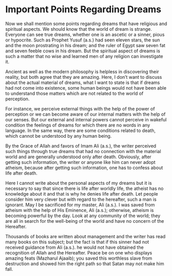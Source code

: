 Important Points Regarding Dreams
=================================

Now we shall mention some points regarding dreams that have religious
and spiritual aspects. We should know that the world of dream is
strange. Everyone can see true dreams, whether one is an ascetic or a
sinner, pious or hypocrite. Such as Prophet Yusuf (a.s.) had seen eleven
stars, the sun and the moon prostrating in his dream; and the ruler of
Egypt saw seven fat and seven feeble cows in his dream. But the
spiritual aspect of dreams is such a matter that no wise and learned men
of any religion can investigate it.

Ancient as well as the modern philosophy is helpless in discovering
their reality, but both agree that they are amazing. Here, I don’t want
to discuss about the actual material of dreams, what I want to state is
that if dreams had not come into existence, some human beings would not
have been able to understand those matters which are not related to the
world of perception.

For instance, we perceive external things with the help of the power of
perception or we can become aware of our internal matters with the help
of our senses. But our external and internal powers cannot perceive in
wakeful condition the feelings of dreams for which there are no words in
any language. In the same way, there are some conditions related to
death, which cannot be understood by any human being.

By the Grace of Allah and favors of Imam Ali (a.s.), the writer
perceived such things through true dreams that had no connection with
the material world and are generally understood only after death.
Obviously, after getting such information, the writer or anyone like him
can never adopt atheism, because after getting such information, one has
to confess about life after death.

Here I cannot write about the personal aspects of my dreams but it is
necessary to say that since there is life after worldly life, the
atheist has no knowledge about it and that is why he denies life after
death. Let people consider him very clever but with regard to the
hereafter, such a man is ignorant. May I be sacrificed for my master,
Ali (a.s.). I was saved from atheism with the help of His Eminence, Ali
(a.s.); otherwise, atheism is becoming powerful by the day. Look at any
community of the world; they are all in search for the well-being of the
world and have no concern of the Hereafter.

Thousands of books are written about management and the writer has read
many books on this subject; but the fact is that if this sinner had not
received guidance from Ali (a.s.). he would not have obtained the
recognition of Allah and the Hereafter. Peace be on one who displays
amazing feats (Mazharul Ajaaib); you saved this worthless slave from
destruction and showed him the right path so that Satan may not make him
fall.


